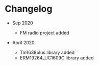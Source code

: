 # Changelog

* Sep 2020
	* FM radio project  added

* April 2020
	* Tm1638plus library added 
	* ERM19264_UC1609C library added
